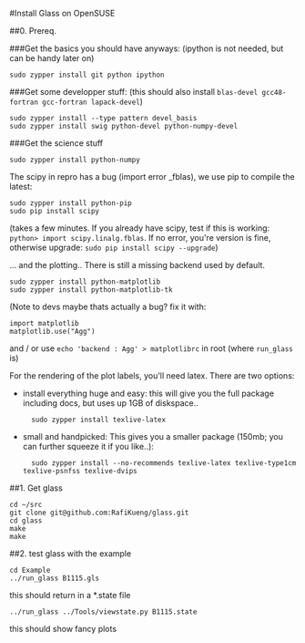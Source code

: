 #Install Glass on OpenSUSE

##0. Prereq.

###Get the basics you should have anyways:
(ipython is not needed, but can be handy later on)

    sudo zypper install git python ipython

###Get some developper stuff:
(this should also install `blas-devel gcc48-fortran gcc-fortran lapack-devel`)

    sudo zypper install --type pattern devel_basis
    sudo zypper install swig python-devel python-numpy-devel

###Get the science stuff

    sudo zypper install python-numpy

The scipy in repro has a bug (import error _fblas), we use pip to compile the latest:

    sudo zypper install python-pip
    sudo pip install scipy

(takes a few minutes. If you already have scipy, test if this is working:
`python> import scipy.linalg.fblas`. If no error, you're version is fine, otherwise upgrade: `sudo pip install scipy --upgrade`)

... and the plotting.. There is still a missing backend used by default.

    sudo zypper install python-matplotlib
    sudo zypper install python-matplotlib-tk


(Note to devs maybe thats actually a bug? fix it with:

    import matplotlib
    matplotlib.use("Agg")

and / or use `echo 'backend : Agg' > matplotlibrc` in root (where `run_glass` is)


For the rendering of the plot labels, you'll need latex. There are two options:


* install everything huge and easy:
this will give you the full package including docs, but uses up 1GB of diskspace..

        sudo zypper install texlive-latex

* small and handpicked:
This gives you a smaller package (150mb; you can further squeeze it if you like..):

        sudo zypper install --no-recommends texlive-latex texlive-type1cm texlive-psnfss texlive-dvips



##1. Get glass

    cd ~/src
    git clone git@github.com:RafiKueng/glass.git
    cd glass
    make
    make
    

##2. test glass with the example

    cd Example
    ../run_glass B1115.gls

this should return in a *.state file

    ../run_glass ../Tools/viewstate.py B1115.state
    
this should show fancy plots
